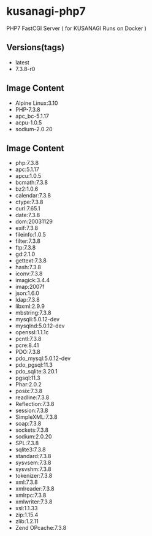 # kusanagi-php7
PHP7 FastCGI Server ( for KUSANAGI Runs on Docker )

## Versions(tags)
- latest
- 7.3.8-r0

## Image Content
- Alpine Linux:3.10
- PHP-7.3.8
- apc_bc-5.1.17
- acpu-1.0.5
- sodium-2.0.20

## Image Content
- php:7.3.8
- apc:5.1.17
- apcu:1.0.5
- bcmath:7.3.8
- bz2:1.0.6
- calendar:7.3.8
- ctype:7.3.8
- curl:7.65.1
- date:7.3.8
- dom:20031129
- exif:7.3.8
- fileinfo:1.0.5
- filter:7.3.8
- ftp:7.3.8
- gd:2.1.0
- gettext:7.3.8
- hash:7.3.8
- iconv:7.3.8
- imagick:3.4.4
- imap:2007f
- json:1.6.0
- ldap:7.3.8
- libxml:2.9.9
- mbstring:7.3.8
- mysqli:5.0.12-dev
- mysqlnd:5.0.12-dev
- openssl:1.1.1c
- pcntl:7.3.8
- pcre:8.41
- PDO:7.3.8
- pdo_mysql:5.0.12-dev
- pdo_pgsql:11.3
- pdo_sqlite:3.20.1
- pgsql:11.3
- Phar:2.0.2
- posix:7.3.8
- readline:7.3.8
- Reflection:7.3.8
- session:7.3.8
- SimpleXML:7.3.8
- soap:7.3.8
- sockets:7.3.8
- sodium:2.0.20
- SPL:7.3.8
- sqlite3:7.3.8
- standard:7.3.8
- sysvsem:7.3.8
- sysvshm:7.3.8
- tokenizer:7.3.8
- xml:7.3.8
- xmlreader:7.3.8
- xmlrpc:7.3.8
- xmlwriter:7.3.8
- xsl:1.1.33
- zip:1.15.4
- zlib:1.2.11
- Zend OPcache:7.3.8

